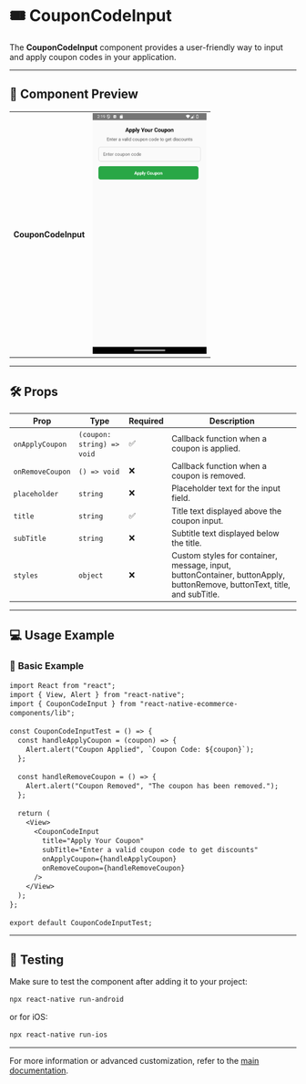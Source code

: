 # 🎟️ **CouponCodeInput**

The **CouponCodeInput** component provides a user-friendly way to input and apply coupon codes in your application.

---

## 📸 **Component Preview**

<table>
  <tr>
    <td><strong>CouponCodeInput</strong></td>
    <td><img src="../../Images/CouponCodeInput.png" alt="CouponCodeInput" width="200"/></td>
  </tr>
</table>

---

## 🛠️ **Props**

| Prop             | Type                       | Required | Description                                                                                                               |
| ---------------- | -------------------------- | -------- | ------------------------------------------------------------------------------------------------------------------------- |
| `onApplyCoupon`  | `(coupon: string) => void` | ✅       | Callback function when a coupon is applied.                                                                               |
| `onRemoveCoupon` | `() => void`               | ❌       | Callback function when a coupon is removed.                                                                               |
| `placeholder`    | `string`                   | ❌       | Placeholder text for the input field.                                                                                     |
| `title`          | `string`                   | ✅       | Title text displayed above the coupon input.                                                                              |
| `subTitle`       | `string`                   | ❌       | Subtitle text displayed below the title.                                                                                  |
| `styles`         | `object`                   | ❌       | Custom styles for container, message, input, buttonContainer, buttonApply, buttonRemove, buttonText, title, and subTitle. |

---

## 💻 **Usage Example**

### 📝 **Basic Example**

```tsx
import React from "react";
import { View, Alert } from "react-native";
import { CouponCodeInput } from "react-native-ecommerce-components/lib";

const CouponCodeInputTest = () => {
  const handleApplyCoupon = (coupon) => {
    Alert.alert("Coupon Applied", `Coupon Code: ${coupon}`);
  };

  const handleRemoveCoupon = () => {
    Alert.alert("Coupon Removed", "The coupon has been removed.");
  };

  return (
    <View>
      <CouponCodeInput
        title="Apply Your Coupon"
        subTitle="Enter a valid coupon code to get discounts"
        onApplyCoupon={handleApplyCoupon}
        onRemoveCoupon={handleRemoveCoupon}
      />
    </View>
  );
};

export default CouponCodeInputTest;
```

---

## 🧪 **Testing**

Make sure to test the component after adding it to your project:

```sh
npx react-native run-android
```

or for iOS:

```sh
npx react-native run-ios
```

---

For more information or advanced customization, refer to the [main documentation](../../README.md).
